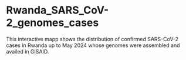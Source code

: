 # Rwanda_SARS_CoV-2_genomes_cases
This interactive mapp shows the distribution of confirmed SARS-CoV-2 cases in Rwanda up to May 2024  whose genomes were assembled and availed in GISAID.
